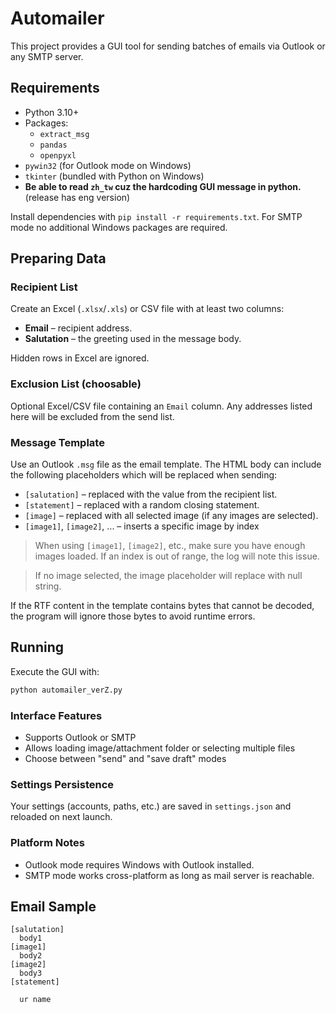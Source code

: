 # Automailer

This project provides a GUI tool for sending batches of emails via Outlook or any SMTP server.

## Requirements
- Python 3.10+
- Packages:
  - `extract_msg`
  - `pandas`
  - `openpyxl`
- `pywin32` (for Outlook mode on Windows)
- `tkinter` (bundled with Python on Windows)
- **Be able to read `zh_tw` cuz the hardcoding GUI message in python.**
(release has eng version)

Install dependencies with `pip install -r requirements.txt`.
For SMTP mode no additional Windows packages are required.

## Preparing Data
### Recipient List
Create an Excel (`.xlsx`/`.xls`) or CSV file with at least two columns:

- **Email** – recipient address.
- **Salutation** – the greeting used in the message body.

Hidden rows in Excel are ignored.

### Exclusion List (choosable)
Optional Excel/CSV file containing an `Email` column. Any addresses listed
here will be excluded from the send list.

### Message Template
Use an Outlook `.msg` file as the email template. The HTML body can include the
following placeholders which will be replaced when sending:

- `[salutation]` – replaced with the value from the recipient list.
- `[statement]` – replaced with a random closing statement.
- `[image]` – replaced with all selected image (if any images are selected).
- `[image1]`, `[image2]`, ... – inserts a specific image by index

 > When using `[image1]`, `[image2]`, etc., make sure you have enough images loaded.
 >  If an index is out of range, the log will note this issue.

 > If no image selected, the image placeholder will replace with null string.

If the RTF content in the template contains bytes that cannot be decoded,
the program will ignore those bytes to avoid runtime errors.

## Running
Execute the GUI with:

```bash
python automailer_verZ.py
```

### Interface Features
- Supports Outlook or SMTP
- Allows loading image/attachment folder or selecting multiple files
- Choose between "send" and "save draft" modes

### Settings Persistence
Your settings (accounts, paths, etc.) are saved in `settings.json` and reloaded on next launch.

### Platform Notes
- Outlook mode requires Windows with Outlook installed.
- SMTP mode works cross-platform as long as mail server is reachable.

## Email Sample
```rtf
[salutation]
  body1
[image1]
  body2
[image2]
  body3
[statement]

  ur name
```
